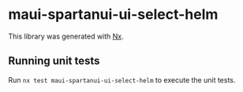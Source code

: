 # maui-spartanui-ui-select-helm

This library was generated with [Nx](https://nx.dev).


## Running unit tests

Run `nx test maui-spartanui-ui-select-helm` to execute the unit tests.

